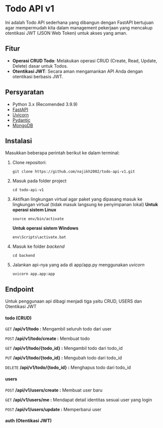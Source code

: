 # Todo API v1 

Ini adalah Todo API sederhana yang dibangun dengan FastAPI bertujuan agar mempermudah kita dalam management pekerjaan yang mencakup otentikasi JWT (JSON Web Token) untuk akses yang aman.

## Fitur

- **Operasi CRUD Todo**: Melakukan operasi CRUD (Create, Read, Update, Delete) dasar untuk Todos.
- **Otentikasi JWT**: Secara aman mengamankan API Anda dengan otentikasi berbasis JWT.

## Persyaratan

- Python 3.x (Recomended 3.9.9)
- [FastAPI](https://fastapi.tiangolo.com/)
- [Uvicorn](https://www.uvicorn.org/)
- [Pydantic](https://pydantic-docs.helpmanual.io/)
- [MongoDB](https://www.mongodb.com/developer/languages/python/python-quickstart-fastapi/)

## Instalasi 
Masukkan beberapa perintah berikut ke dalam terminal:

1. Clone repositori:

   ```
   git clone https://github.com/najikh2002/todo-api-v1.git
   ```
2. Masuk pada folder project

    ```
    cd todo-api-v1
	```
3. Aktifkan lingkungan virtual agar paket yang dipasang masuk ke lingkungan virtual (tidak masuk langsung ke penyimpanan lokal)
    **Untuk operasi sistem Linux**
    ```
    source env/bin/activate    
    ```
    **Untuk operasi sistem Windows**
    ```
    env\Scripts\activate.bat 
    ```
4. Masuk ke folder *backend*
	```
    cd backend
    ```
5. Jalankan api-nya yang ada di app/app.py menggunakan *uvicorn*
	```
    uvicorn app.app:app
    ```

## Endpoint 
Untuk penggunaan api dibagi menjadi tiga yaitu CRUD, USERS dan Otentikasi JWT
#### todo (CRUD)
`GET` **/api/v1/todo :** Mengambil seluruh todo dari user

`POST` **/api/v1/todo/create :** Membuat todo

`GET` **/api/v1/todo/{todo_id} :** Mengambil todo dari todo_id

`PUT` **/api/v1/todo/{todo_id} :** Mengubah todo dari todo_id

`DELETE` **/api/v1/todo/{todo_id} :** Menghapus todo dari todo_id

#### users
`POST` **/api/v1/users/create :** Membuat user baru

`GET` **/api/v1/users/me :** Mendapat detail identitas sesuai user yang login

`POST` **/api/v1/users/update :** Memperbarui user

#### auth (Otentikasi JWT)
